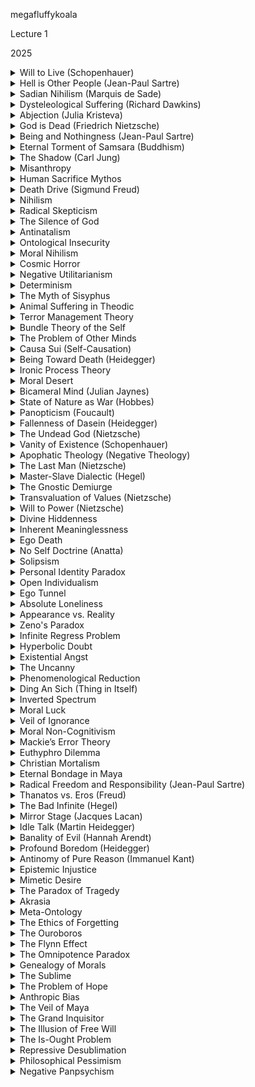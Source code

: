 <link href="../whirlwind.css" rel="stylesheet">

<whirlheader>
    <p>megafluffykoala</p>
    <p>Lecture 1</p>
    <p>2025</p>
</whirlheader>

<details>
<summary>Will to Live (Schopenhauer)</summary>

- Life is primarily suffering, with fleeting moments of happiness.
- Driven by a relentless, irrational "will to live."
- Fulfilled desires lead to new desires, maintaining suffering.
- Suffering is constant, pleasure is temporary.

</details>

<details>
<summary>Hell is Other People (Jean-Paul Sartre)</summary>

- Human relationships create torment through judgment and perception.
- The "gaze of others" limits authentic self-definition.
- Struggle between seeking validation and losing freedom.

</details>

<details>
<summary>Sadian Nihilism (Marquis de Sade)</summary>

- Morality is a human construct, not grounded in nature.
- Humans act based on raw impulses, not rational ethics.
- True freedom means embracing natural desires, even destructive ones.

</details>

<details>
<summary>Dysteleological Suffering (Richard Dawkins)</summary>

- Suffering has no purpose or meaning—just a byproduct of survival.
- Nature is indifferent to concepts of good and evil.
- Rejects the idea that suffering serves a higher purpose.

</details>

<details>
<summary>Abjection (Julia Kristeva)</summary>

- Abjection arises when boundaries of identity are disrupted.
- Corpses, bodily fluids symbolize the fragile line between self and other.
- Forces confrontation with mortality and the repressed aspects of humanity.

</details>

<details>
<summary>God is Dead (Friedrich Nietzsche)</summary>

- Not a literal death of God, but a collapse of religious-based value systems.
- Science and reason replaced faith, leading to existential crisis.
- Humanity risks nihilism—life perceived as meaningless without absolute values.

</details>

<details>
<summary>Being and Nothingness (Jean-Paul Sartre)</summary>

- "Existence precedes essence"—humans create their own purpose.
- Differentiates "being-in-itself" (objects) from "being-for-itself" (humans).
- Freedom to choose leads to the responsibility and burden of self-definition.

</details>

<details>
<summary>Eternal Torment of Samsara (Buddhism)</summary>

- Life is suffering, an endless cycle of birth, death, and rebirth.
- Driven by desire, attachment, and ignorance.
- Liberation from Samsara requires overcoming illusions and attachments.

</details>

<details>
<summary>The Shadow (Carl Jung)</summary>

- The "shadow" contains repressed, often negative aspects of oneself.
- Ignoring it can lead to projections and unconscious behaviors.
- Integrating the shadow leads to personal growth and authenticity.

</details>

<details>
<summary>Misanthropy</summary>

- Views humanity as inherently flawed, driven by selfishness and cruelty.
- Critiques human destructiveness and disillusionment with progress.
- Echoed by figures like Diogenes and Schopenhauer.

</details>

<details>
<summary>Human Sacrifice Mythos</summary>

- Cross-cultural ritual to appease gods or maintain cosmic balance.
- Sacrifice symbolized ultimate value, reinforcing social and political power.
- Modern echoes exist in the idea of sacrificing for greater causes.

</details>

<details>
<summary>Death Drive (Sigmund Freud)</summary>

- An unconscious drive toward self-destruction and a return to "nothingness."
- Opposes the Pleasure Principle, explaining harmful repetitive behaviors.
- Seen in self-sabotage and societal decay.

</details>

<details>
<summary>Nihilism</summary>

- Life lacks inherent meaning; all values are human-made constructs.
- Faces the collapse of belief systems, leading to existential uncertainty.
- Can lead to liberation (self-created meaning) or despair (meaninglessness).

</details>

<details>
<summary>Radical Skepticism</summary>

- Questions the certainty of reality; everything, including thoughts and self-identity, may be an illusion.
- René Descartes doubted all knowledge but found certainty in "Cogito, ergo sum" ("I think, therefore I am").
- David Hume argued that the mind is a collection of perceptions, not a stable entity, and that causality is assumed, not proven.
- Misremembering or mistaking dreams for reality reflects radical skepticism, highlighting the elusiveness of certainty.

</details>

<details>
<summary>The Silence of God</summary>

- Examines why, if God exists, there is a lack of divine presence, especially during suffering.
- Søren Kierkegaard viewed this silence as a test of faith, requiring belief without tangible proof.
- Simone Weil suggested that silence offers a chance to find meaning in suffering, not escape from it.
- Raises the possibility that divine silence may indicate there is no divine presence at all.

</details>

<details>
<summary>Antinatalism</summary>

- Argues that bringing life into the world is inherently harmful.
- David Benatar's "Better Never to Have Been" presents the "asymmetry argument": pain's absence is good, while pleasure's absence is not bad.
- Life's inevitable suffering outweighs its fleeting joys.
- Challenges the view of life as a gift, framing it as a burden.

</details>

<details>
<summary>Ontological Insecurity</summary>

- Describes a destabilized sense of reality, where self-identity and the world's coherence are uncertain.
- Coined by R.D. Laing, related to severe anxiety and schizophrenia.
- Involves fears of engulfment (loss of self in relationships), implosion (overwhelm by inner chaos), and petrification (being objectified).
- Seen as a reaction to a chaotic or alienating world.

</details>

<details>
<summary>Moral Nihilism</summary>

- Claims that moral values are human constructs, not objective truths.
- J.L. Mackie argued that morality is culturally relative and metaphysically "queer" (unverifiable).
- Despite rejecting objective morality, Mackie views moral systems as practical societal tools.

</details>

<details>
<summary>Cosmic Horror</summary>

- Explores the existential dread of human insignificance in an indifferent, incomprehensible universe.
- Popularized by H.P. Lovecraft, emphasizing fear of the unknown over traditional monsters.
- Questions whether meaning or morality can exist in a vast, indifferent cosmos.

</details>

<details>
<summary>Negative Utilitarianism</summary>

- Prioritizes reducing suffering over maximizing happiness.
- Inspired by Karl Popper, who argued that alleviating pain is more urgent than increasing pleasure.
- Critics argue this could lead to extreme solutions, like eradicating life to eliminate suffering.
- Advocates like David Pearce suggest technological solutions to minimize pain.

</details>

<details>
<summary>Determinism</summary>

- Asserts that all events, including human actions, are predetermined by prior causes.
- Illustrated by Laplace's demon, a hypothetical being that could predict the future if it knew all particles' positions and movements.
- Challenges the notion of free will, suggesting that choice is an illusion.

</details>

<details>
<summary>The Myth of Sisyphus</summary>

- Albert Camus uses the myth to symbolize the repetitive, seemingly meaningless nature of human existence.
- Camus concludes that accepting the absurdity of life can lead to personal freedom.
- The struggle itself becomes meaningful through defiance and conscious awareness.

</details>

<details>
<summary>Animal Suffering in Theodic</summary>
y
- Questions why a benevolent, omnipotent God permits innocent animal suffering.
- Common theistic defenses (greater good, free will) struggle to address suffering among non-moral beings.
- Critics argue that such suffering appears excessive and purposeless, challenging traditional religious explanations.

</details>

<details>
<summary>Terror Management Theory</summary>

- Suggests that fear of death drives human behavior, beliefs, and cultural systems.
- Developed by Solomon, Greenberg, and Pyszczynski, expanding on Ernest Becker's "Denial of Death."
- Mortality awareness increases defensive behavior, conformity, and hostility toward differing worldviews.

</details>

<details>
<summary>Bundle Theory of the Self</summary>

- David Hume proposed that the self is not a single, unchanging entity but a bundle of perceptions and experiences.
- The "self" is an illusion constructed from a continuous stream of consciousness.
- Challenges the traditional concept of an inner, stable identity.
</details>

<details>
<summary>The Problem of Other Minds</summary>

- Question of whether others are conscious like oneself; others' behavior may mimic awareness without true consciousness.
- Descartes' "I think, therefore I am" proves self-consciousness but not others'.
- Neuroscience maps brain activity but cannot access subjective experience.
- Raises questions about morality, relationships, and empathy.
- The unsettling possibility that from others' perspectives, we could be the unconscious ones.
</details>

<details>
<summary>Causa Sui (Self-Causation)</summary>

- Concept of being one's own cause, defying traditional causality.
- Originates with Spinoza, who described God as self-caused, infinite, and dependent on nothing.
- Challenges the idea that everything must have an external cause.
- Relevant to existential philosophy—human desire to self-create and define oneself.
- Resonates in scientific debates about the origin of the universe—could the universe be self-caused?
</details>

<details>
<summary>Being Toward Death (Heidegger)</summary>

- Death is a defining and ever-present part of existence, shaping authentic living.
- Most people live inauthentically by avoiding the reality of death (the "they-self").
- Accepting mortality allows for genuine, deliberate choices.
- Death is an individual experience—no one can die in your place.
- Embracing mortality leads to a more intentional, meaningful life
</details>

<details>
<summary>Ironic Process Theory</summary>

- Attempting to suppress thoughts often makes them more persistent (e.g., "Don't think of a white bear").
- The mind simultaneously tries to suppress and monitors the forbidden thought, reinforcing it.
- Implications for insomnia, dieting, breakups—attempts to suppress thoughts often backfire.
- Solution: distraction or acceptance of thoughts rather than suppression</details>

<details>
<summary>Moral Desert</summary>

- Questions if people genuinely deserve rewards or punishments.
- Many factors like genetics, upbringing, and environment are beyond control.
- Meritocracies and criminal justice systems assume fairness that may not exist.
- Determinism challenges the idea of free will and personal responsibility.
- Raises questions about fairness in societal and legal structures</details>

<details>
<summary>Bicameral Mind (Julian Jaynes)</summary>

- Theory that ancient humans lacked modern self-awareness, interpreting inner commands as divine voices.
- Consciousness as a recent development, emerging from societal and environmental changes.
- Critics question its neurological basis and reliance on historical texts.
- Suggests modern self-awareness may be more fragile and contingent than assumed</details>

<details>
<summary>State of Nature as War (Hobbes)</summary>

- Without societal rules, humanity defaults to a state of chaos—self-interested and competitive.
- The "war of every man against every man" due to equality in power to harm.
- Escape through a social contract—surrendering some freedoms for collective security.
- Hobbes viewed societal breakdowns as glimpses of the state of nature.
- Critiques argue he underestimates human cooperation; relevance in understanding political instability</details>

<details>
<summary>Panopticism (Foucault)</summary>

- Concept of constant potential surveillance influencing behavior, not just physical control.
- Inspired by Bentham's Panopticon—a prison design where inmates believe they're always watched.
- Modern applications: surveillance technology, social media, and institutional monitoring.
- Self-regulation due to the fear of being watched—power becomes internalized.
- Raises questions about freedom, privacy, and compliance in modern societies</details>

<details>
<summary>Fallenness of Dasein (Heidegger)</summary>

- Humans often distract themselves from confronting their true existence.
- "Fallenness" is a passive, inauthentic state, conforming to societal norms.
- Anxiety reveals the void of purpose, leading to potential authenticity.
- Authenticity involves consciously defining one's purpose rather than conforming.
- Avoiding anxiety and mortality leads to a disconnected, superficial existence</details>

<details>
<summary>The Undead God (Nietzsche)</summary>

- Nietzsche's declaration of "God is dead" reflects the collapse of divine authority.
- Despite this, remnants of religious morality linger, influencing culture and values.
- Ideals like justice and morality remain "floating" without a firm foundation.
- Nietzsche urged creating new values independent of old, divine-based frameworks.
- Challenges us to confront the void left by the "death" of God and redefine purpose.
</details>

<details>
<summary>Vanity of Existence (Schopenhauer)</summary>

- Life is an endless cycle of striving, suffering, and decline.
- Driven by the "will to life," a force pushing us to survive and chase desires.
- Fulfilled desires lead to new ones; satisfaction is temporary.
- Achievements and legacies fade over time; even the grandest empires crumble.
- Recognizing life's futility can offer liberation through art, philosophy, and music</details>

<details>
<summary>Apophatic Theology (Negative Theology)</summary>

- Claims God cannot be fully described, only negated, as human language is inadequate.
- Originates from early Christian thinkers like Pseudo-Dionysius.
- Rejects positive attributes for God (e.g., "God is good") as limiting.
- Focuses on what God is not — beyond material, time-bound, or comprehensible.
- Emphasizes embracing mystery for a deeper understanding of the divine</details>

<details>
<summary>The Last Man (Nietzsche)</summary>

- Represents a stagnant, complacent society valuing comfort over greatness.
- Embraces mediocrity, avoiding discomfort, risks, and deeper meaning.
- Contrasts with the "Übermensch" (Overman) who embraces struggle and creates new values.
- Reflects modern obsession with comfort, distraction, and avoidance of challenges</details>

<details>
<summary>Master-Slave Dialectic (Hegel)</summary>

- Centers on power dynamics and recognition; one becomes the master, the other the slave.
- The master's power relies on the slave's recognition, making it hollow.
- The slave, through labor, gains self-awareness and deeper insight.
- A metaphor for all hierarchical relationships (economic, social, personal).
- True recognition arises from mutual acknowledgment, not domination</details>

<details>
<summary>The Gnostic Demiurge</summary>

- In Gnosticism, the Demiurge is a flawed, malevolent creator of the material world.
- Seen as a jailor trapping divine sparks (souls) in a flawed reality.
- Salvation is achieved through "gnosis" (spiritual awakening) to transcend the material world.
- Echoes in modern philosophy (Schopenhauer) and pop culture (e.g., "The Matrix")</details>

<details>
<summary>Transvaluation of Values (Nietzsche)</summary>

- Critiques traditional morality as a tool of control, born from the resentment of the oppressed.
- Differentiates between "master morality" (strength, power) and "slave morality" (humility, self-denial).
- Argues for a reevaluation of values to affirm life and creativity.
- Advocates for the "Übermensch," who creates personal values free from imposed morality</details>

<details>
<summary>Will to Power (Nietzsche)</summary>

- Fundamental drive beyond survival — the desire to assert, overcome, and create.
- Not merely about dominance; it's a deeper force driving growth and self-mastery.
- Fuels ambition, creativity, and life's transformative energy.
- It's neutral — its value lies in how it's wielded
</details>

<details>
<summary>Divine Hiddenness</summary>

- Questions why a loving, omnipotent God would allow sincere seekers to remain in doubt.
- Some argue that hiddenness preserves free will; critics see this as insufficient.
- Exacerbates the "problem of evil" — why a silent God permits suffering.
- For some, it becomes a test of faith or an invitation to deeper inquiry
</details>

<details>
<summary>Inherent Meaninglessness</summary>

- Existentialists like Sartre and Camus argue that the universe lacks inherent meaning.
- Humans must create their own purpose in a fundamentally indifferent universe.
- The concept of the "Absurd" captures the tension between seeking meaning and the universe's indifference.
- Embracing this freedom allows authentic self-determination</details>

<details>
<summary>Ego Death</summary>

- The dissolution of one's ego and sense of individual identity.
- Central to Eastern philosophies and mystical traditions (Buddhism's Anatta, Hinduism's realization of Brahman).
- Explored in psychology by Carl Jung as a confrontation with the self.
- Often experienced through meditation, spiritual practice, or psychedelics.
- Can lead to a deeper understanding of interconnectedness and transcendence.
</details>

<details>
<summary>No Self Doctrine (Anatta)</summary>

- Core of Buddhist philosophy denying a permanent, unchanging self.
- Human existence consists of five aggregates: body, sensations, perceptions, mental formations, and consciousness.
- The self is an ever-shifting process, not a fixed entity.
- Attachment and suffering arise from clinging to desires and the illusion of permanence.
- Philosopher David Hume echoed this view, finding no evidence of a fixed self</details>

<details>
<summary>Solipsism</summary>

- Belief that only one's own mind is sure to exist; external reality cannot be confirmed.
- René Descartes' "Cogito, ergo sum" ("I think, therefore I am") supports the certainty of self-awareness.
- Solipsism denies the certainty of external reality, claiming all else could be illusions.
- Critics like Ludwig Wittgenstein argue that thought and language require shared experiences</details>

<details>
<summary>Personal Identity Paradox</summary>

- Questions what makes "you"—body, memories, personality?
- John Locke argued identity is rooted in memory.
- Memory loss complicates the idea of a consistent self (Thomas Reid's critique).
- Thought experiment: Ship of Theseus — if all parts are replaced, is it still the same ship?
- Modern neuroscience sees the brain as a changing network without a static self.
- Derek Parfit viewed identity as psychological continuity, not a fixed essence</details>

<details>
<summary>Open Individualism</summary>

- Idea by Daniel Kolak suggesting a shared, universal consciousness among all beings.
- Contrasts with "closed individualism," where each person has a distinct self.
- Similar to Hinduism's Brahman and Buddhism's Anatta.
- Raises ethical questions: harming others is harming oneself; compassion is self-directed</details>

<details>
<summary>Ego Tunnel</summary>

- Thomas Metzinger's theory that the self is a virtual construct, not a tangible entity.
- Consciousness is a simulation crafted by the brain for survival.
- The "ego tunnel" filters complex reality, simplifying it for decision-making.
- Understanding this illusion can help reshape the self and live more consciously</details>

<details>
<summary>Absolute Loneliness</summary>

- Beyond social isolation, it's the inescapable truth that no one can fully experience your inner world.
- Jean-Paul Sartre and existentialists describe this as a fundamental human condition.
- Neuroscience supports that personal perceptions are locked within one's mind, unreachable by others.
- Language and communication fail to fully bridge the gap between individuals</details>

<details>
<summary>Appearance vs. Reality</summary>

- Questions whether our perceptions reflect true reality or mere illusions.
- Plato's Allegory of the Cave: most people mistake sensory experiences for truth.
- Descartes questioned reality, considering the possibility of deception by an "evil demon."
- Modern science suggests perception is a brain-constructed simulation; time and reality are relative (Einstein, quantum mechanics).
- Kant asserted we only know the world as it appears, not as it is</details>

<details>
<summary>Zeno's Paradox</summary>

- Challenges the notion of motion through infinite division of space and time.
- The Dichotomy Paradox and Achilles and the Tortoise illustrate infinite regress in movement.
- Modern calculus resolves these paradoxes by showing infinite sequences can have finite sums.
- Highlights limits of perception and logic when addressing infinity and continuity</details>

<details>
<summary>Infinite Regress Problem</summary>

- The endless chain of "why" when seeking explanations for existence or truth.
- Aristotle's "prime mover" attempts to halt infinite regress but is debated.
- Impacts morality (justifying rules) and epistemology (justifying knowledge).
- Solutions include foundationalism (self-evident truths) and coherentism (mutual justification).
- Some, like Paul Tillich, see value in the search rather than a definitive answer</details>

<details>
<summary>Hyperbolic Doubt</summary>

- René Descartes' radical skepticism to seek absolute certainty.
- Doubts senses, memories, and even the existence of the external world.
- Introduced the "evil demon" hypothesis to challenge reality itself.
- Found the unshakeable truth: the act of doubting confirms existence — "I think, therefore I am."
</details>

<details>
<summary>Existential Angst</summary>

- The anxiety from the burden of creating meaning in a seemingly purposeless life.
- Søren Kierkegaard described it as the "dizziness of freedom" — the weight of choice.
- Freedom to define oneself is accompanied by responsibility and uncertainty.
- The realization of life's lack of inherent meaning can lead to despair or self-empowerment.
</details>

<details>
<summary>The Uncanny</summary>
  
- Concept explores tension between familiarity and alienation — things that seem familiar yet strange.  
- Sigmund Freud's 1919 essay describes it as the "return of the repressed," where hidden anxieties surface.  
- Masahiro Mori's Uncanny Valley Theory: robots near-human but not quite cause discomfort.  
- Central to art and storytelling, questioning identity and reality.  
</details>

<details>
<summary>Phenomenological Reduction</summary>
  
- Introduced by Edmund Husserl to uncover true consciousness by setting aside biases ("bracketing" or "epoché").  
- Challenges "natural attitude" — belief in the world’s external existence.  
- Focuses on how consciousness actively experiences the world.  
- Critics doubt full bias elimination, but it aims for deeper understanding of perception.
</details>

<details>
<summary>Ding An Sich (Thing in Itself)</summary>
  
- Immanuel Kant's concept: we can only know appearances, not reality as it is.  
- Our perception is filtered through mental structures like space, time, and causality.  
- True essence of objects ("thing in itself") is unknowable.  
- Resembles modern quantum mechanics — reality depends on observation.  
</details>

<details>
<summary>Inverted Spectrum</summary>
  
- John Locke's thought experiment questions if our perceptions are the same (e.g., one’s "red" could be another’s "blue").  
- Highlights the limits of understanding others’ subjective experiences ("qualia").  
- Ties into David Chalmers' "hard problem of consciousness" — understanding internal experiences is inherently challenging.  
</details>

<details>
<summary>Moral Luck</summary>
  
- Concept by Thomas Nagel explores the role of luck in moral judgment.  
- Three types:  
  - Resultant luck (consequences out of control)  
  - Circumstantial luck (situations faced)  
  - Constitutive luck (traits from genetics or upbringing)  
- Raises questions about fairness in moral responsibility.  
</details>

<details>
<summary>Veil of Ignorance</summary>
  
- John Rawls' thought experiment to create a just society without personal biases.  
- Behind the veil, we don’t know our social position, leading to fairer rules.  
- Principles:  
  - Equal basic rights for all  
  - Inequalities acceptable only if they benefit the least advantaged (difference principle).  
- Criticized as too idealistic yet highlights flaws in biased systems.  
</details>

<details>
<summary>Moral Non-Cognitivism</summary>
  
- Argues moral statements express emotions or commands, not facts.  
- Emotivism (A.J. Ayer): moral statements are expressions ("boo" or "yay").  
- Prescriptivism (R.M. Hare): moral statements prescribe behavior.  
- Critics claim it undermines objective morality, but supporters see it as rooted in shared experiences.  
</details>

<details>
<summary>Mackie’s Error Theory</summary>
  
- J.L. Mackie argues moral beliefs are based on an illusion of objectivity.  
- Argument from relativity: moral diversity suggests values are culturally constructed.  
- Argument from queerness: objective moral facts would be metaphysically strange.  
- Morality is a human creation, not a universal truth.  
</details>

<details>
<summary>Euthyphro Dilemma</summary>
  
- Questions whether morality is defined by God’s commands or is inherently good.  
- If based on divine command, morality seems arbitrary; if inherent, God's authority is secondary.  
- Some propose morality is grounded in God's nature, but debate persists.  
</details>

<details>
<summary>Christian Mortalism</summary>
  
- Challenges the idea of the soul's natural immortality, viewing it as a divine gift.  
- Death is a genuine cessation of consciousness — "soul sleep."  
- Based on Biblical interpretations like Ecclesiastes 9:5 and Romans 6:23.  
- Critics argue it diminishes the soul’s significance, but proponents see it as a return to scriptural foundations.

</details>

<details>
<summary>Eternal Bondage in Maya</summary>


- Maya in Advaita Vedanta: Illusion that binds us to a cycle of suffering (samsara).  
- Veils reality, creating false beliefs and identification with ego and desires.  
- True fulfillment is impossible through Maya; it is temporary and unreal.  
- According to Shankaracharya, Maya is a projection of Brahman, the Ultimate Reality.  
- Liberation from Maya requires jnana (true knowledge) through introspection.  

</details>

<details>
<summary>Radical Freedom and Responsibility (Jean-Paul Sartre)</summary>

- Humans are "condemned to be free," shaping their essence through choices.  
- No divine plan or fate — responsibility lies solely with the individual.  
- Blaming circumstances is considered "bad faith."  
- Freedom brings anguish, knowing every choice defines personal values and humanity.  
- Inaction and silence are also choices with consequences.  

</details>

<details>
<summary>Thanatos vs. Eros (Freud)</summary>

- Eros: Life drive — love, creation, preservation.  
- Thanatos: Death drive — destruction, self-sabotage, and aggression.  
- Human behavior is a balance of these opposing forces, impacting personal and global levels.  
- The conflict between these drives leads to growth and transformation.  

</details>

<details>
<summary>The Bad Infinite (Hegel)</summary>

- Two types of infinity:  
  - True Infinite: Dynamic, transformative, growth-oriented.  
  - Bad Infinite: Endless, repetitive, stagnant.  
- The pursuit of unattainable ideals or perfection can trap us in the bad infinite.  
- True infinity embraces limits to transcend and evolve; bad infinity leads to frustration.  

</details>

<details>
<summary>Mirror Stage (Jacques Lacan)</summary>

- Identity forms through a misrecognition of one's reflection in a mirror during early childhood.  
- Creates a divide between one's perceived and actual fragmented self.  
- The "I" is an external construct influenced by societal expectations and others' perceptions.  
- Selfhood remains rooted in this misrecognition throughout life.  

</details>

<details>
<summary>Idle Talk (Martin Heidegger)</summary>

- Superficial, repetitive communication that distracts from genuine understanding.  
- Leads to "fallenness" — alienation from authentic self and deeper truths.  
- Conformity to societal norms replaces personal reflection and critical thinking.  
- True language should reveal deeper meaning, not obscure it.  

</details>

<details>
<summary>Banality of Evil (Hannah Arendt)</summary>

- Evil can manifest through thoughtlessness and blind obedience, not just malice.  
- Exemplified by Adolf Eichmann, a bureaucrat who facilitated the Holocaust without deep hatred.  
- Systems that discourage critical thinking and individual responsibility can foster evil.  
- The danger lies in ordinary people refusing to question their actions or the system.  

</details>

<details>
<summary>Profound Boredom (Heidegger)</summary>

- More than a lack of entertainment — a realization of life's meaninglessness.  
- Strips away daily distractions, forcing confrontation with existential questions.  
- Offers a chance to redefine personal meaning, but can be unsettling.  
- Reveals the fragility of socially constructed identities.  

</details>

<details>
<summary>Antinomy of Pure Reason (Immanuel Kant)</summary>

- Reason fails when addressing ultimate questions, creating contradictions (antinomies).  
- Example: The universe must have a beginning, yet cannot logically have one.  
- Antinomies reveal the limits of human cognition; some truths are beyond comprehension.  
- Space, time, and causality are constructs of human perception, not universal truths.  
</details>

<details>
<summary>Epistemic Injustice </summary>
- Coined by Miranda Fricker, addressing biases that undermine credibility.  
- Testimonial Injustice:
 Discrediting knowledge due to stereotypes (e.g., a woman's idea ignored until a man repeats it).  
- Hermeneutical Injustice: Lacking societal concepts to express experiences (e.g., pre-recognition of "sexual harassment").  
- These injustices perpetuate systemic silencing and power imbalances.  
- Combatting this requires active listening, recognizing biases, and valuing diverse voices.  

</details>

<details>
<summary>Mimetic Desire  </summary>
- Concept by René Girard; we desire what others desire, not inherently valuable things.  
- Follows a triangular structure: Subject (you), Object (desired item), and Model (person whose desire you mimic).  
- Fueled by social media and marketing, leading to rivalry and dissatisfaction.  
- Can result in scapegoating, projecting blame to diffuse tension.  

</details>

<details>
<summary>The Paradox of Tragedy  </summary>
- Examines why we derive pleasure from suffering in art.  
- Aristotle: Tragedy as catharsis—processing emotions safely.  
- David Hume: We appreciate the artistry, not suffering itself.  
- Nietzsche: Tragedy confronts chaos and death, affirming life.  
- Connects us through shared vulnerability, evoking empathy.  

</details>

<details>
<summary>Akrasia</summary>
- Acting against better judgment despite knowing the right course.  
- Socrates: Ignorance is the root—if one truly knows good, they do it.  
- Plato: Conflict among reason, spirit, and appetite.  
- Aristotle: Weak-willed regret vs. self-indulgent acceptance.  
- Modern view: Struggle between short-term gratification and long-term goals.  

</details>

<details>
<summary>Meta-Ontology</summary>
- Explores what it means to say something exists and the frameworks used to define existence.  
- Quine:"What does it mean to say X exists?"—pragmatic approach, focusing on scientific utility.  
- Hirsch: Multiple valid frameworks for understanding existence.  
- Challenges the universality of existence claims, showing they're shaped by language and context.  

</details>

<details>
<summary>The Ethics of Forgetting </summary> 
- Examines the moral implications of memory and forgetting.  
- Nietzsche: Forgetting as a necessary tool for growth, breaking cycles of vengeance.  
- Ricoeur: Warning against erasure of history—silencing and distorting truths.  
- Seen in post-conflict societies balancing accountability and reconciliation.  

</details>

<details>
<summary>The Ouroboros  </summary>
- Symbolizes cyclical time, creation, and destruction.  
- Appears across cultures—Egyptian, Greek, alchemical texts.  
- Philosophical links to self-reference, infinite loops, and Nietzsche's "eternal recurrence."  
- Represents the paradox of a self-sustaining system, blurring beginnings and endings.  

</details>

<details>
<summary>The Flynn Effect  </summary>
- Rising average IQ scores over the past century, attributed to environmental factors, not genetics.  
- Gains in abstract reasoning, not necessarily general knowledge or practical intelligence.  
- Critics argue test familiarity, not true cognitive growth, drives the effect.  
- Recent signs of a plateau or decline possibly due to socioeconomic factors.  

</details>

<details>
<summary>The Omnipotence Paradox  </summary>
- Can an omnipotent being create a rock so heavy it cannot lift?  
- Challenges the coherence of "unlimited power."  
- Aquinas: Logical contradictions don't limit power.  
- Descartes: An omnipotent being can transcend logic, though this view is contentious.  
- Reveals limits of language and human comprehension.  

</details>

<details>
<summary>Genealogy of Morals</summary>
- Friedrich Nietzsche’s exploration of the origins of morality.  
- Master Morality: Values strength and power—rooted in aristocracy.  
- Slave Morality: Values humility and suffering—born from the resentment of the oppressed.  
- Christianity codified slave morality, which Nietzsche argues now stifles individuality.  
- Encourages questioning inherited values—do they empower or confine?  

</details>

<details>
<summary>The Sublime  </summary>
- An aesthetic experience mixing awe and fear—beyond simple admiration.  
- Burke: Linked to vast, uncontrollable forces that inspire terror.  
- Kant: Sublime lies in the mind’s power to comprehend what seems overwhelming.  
- Seen in art, literature, and nature—bridging beauty and terror.
</details>

<details>
<summary>The Problem of Hope</summary>

- Hope is a double-edged sword—drives resilience but risks disappointment.
- Nietzsche viewed hope as a prolongation of suffering, trapping us in unattainable expectations.
- Gabriel Marcel saw hope as an act of faith, resisting despair without guaranteeing outcomes.
- Blind hope leads to disillusionment, while Ernst Bloch viewed true hope as a motivator for transformative action</details>

<details>
<summary>Anthropic Bias</summary>

- Challenges whether the universe's suitability for life is coincidence or a result of our existence to observe it.
- The anthropic principle suggests that our perception of the universe is skewed by our existence.
- Fine-tuning of physical constants raises debates about divine creation vs. a multiverse.
- Nick Bostrom argues this bias limits our perspective on reality</details>

<details>
<summary>The Veil of Maya</summary>

- Originating from Indian philosophy, Maya is the illusion masking the ultimate truth—Brahman.
- Shankaracharya taught that the material world is illusory; true self is infinite consciousness.
- Schopenhauer compared life to a dream, with art offering glimpses beyond illusion.
- Liberation from Maya is achieved through self-realization and understanding of one's true essence</details>

<details>
<summary>The Grand Inquisitor</summary>

- A parable by Dostoevsky questioning if humanity values freedom or prefers comfort and security.
- In the story, Christ's return threatens the Church's power, leading to his imprisonment.
- The Grand Inquisitor claims people desire stability over the burden of true freedom.
- The ambiguous kiss from Christ raises questions about forgiveness, rebuke, or understanding</details>

<details>
<summary>The Illusion of Free Will</summary>

- Baruch Spinoza and modern thinkers argue free will is an illusion, driven by unconscious processes.
- Neuroscientist Benjamin Libet showed decisions are made milliseconds before conscious awareness.
- Sam Harris claims our actions arise from genetics, environment, and uncontrollable factors.
- Rejecting free will shifts focus from blame to understanding behavior and prevention</details>

<details>
<summary>The Is-Ought Problem</summary>

- David Hume questioned the leap from factual statements ("is") to moral imperatives ("ought").
- Science can describe human well-being but can't prove that well-being ought to be pursued.
- Hume argued moral judgments stem from emotions, not logic</details>

<details>
<summary>Repressive Desublimation</summary>

- Herbert Marcuse proposed that modern society manipulates desires, masking control as freedom.
- Consumer culture offers false choices that reinforce conformity.
- Resistance and rebellion are commodified, weakening their power to challenge the system.
- True freedom requires questioning the structures shaping our desires</details>

<details>
<summary>Philosophical Pessimism</summary>

- Schopenhauer viewed life as a cycle of suffering, driven by an insatiable "will to live."
- Happiness is fleeting, while pain and dissatisfaction are persistent and intense.
- The inevitability of death renders the pursuit of happiness futile</details>

<details>
<summary>Negative Panpsychism</summary>

- Suggests consciousness exists universally but rarely achieves subjective awareness.
- While all matter has the potential for consciousness, only complex systems experience it.
- Challenges assumptions about the universality and purpose of consciousness.
- Raises questions about the rarity and accidental nature of self-awareness.
</details>